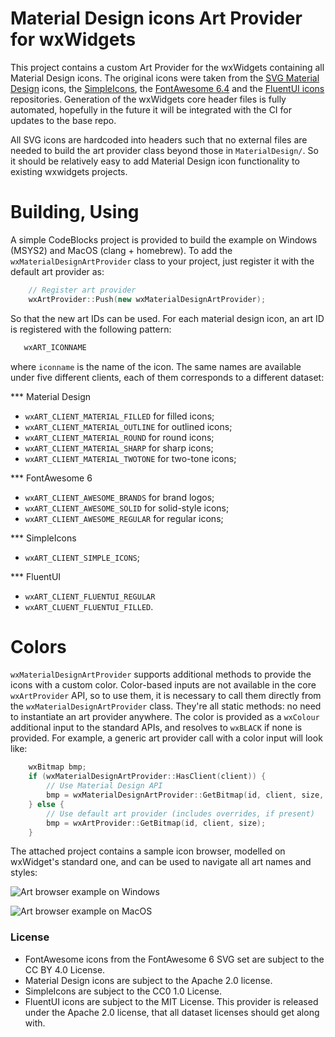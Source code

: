 # Material Design icons Art Provider for wxWidgets

This project contains a custom Art Provider for the wxWidgets containing all Material Design icons. 
The original icons were taken from the [SVG Material Design](https://github.com/marella/material-design-icons) icons, the [SimpleIcons](https://github.com/simple-icons/simple-icons/tree/develop), the [FontAwesome 6.4](https://github.com/FortAwesome/Font-Awesome) and the [FluentUI icons](https://github.com/microsoft/fluentui-system-icons) repositories. 
Generation of the wxWidgets core header files is fully automated, hopefully in the future it will be integrated with the CI for updates to the base repo.

All SVG icons are hardcoded into headers such that no external files are needed to build the art provider class beyond those in `MaterialDesign/`. 
So it should be relatively easy to add Material Design icon functionality to existing wxwidgets projects.

# Building, Using

A simple CodeBlocks project is provided to build the example on Windows (MSYS2) and MacOS (clang + homebrew). To add the `wxMaterialDesignArtProvider` class to your project, 
just register it with the default art provider as: 

```c++
    // Register art provider
    wxArtProvider::Push(new wxMaterialDesignArtProvider);
```

So that the new art IDs can be used. For each material design icon, an art ID is registered with the following pattern: 

```c++
   wxART_ICONNAME
```
where `iconname` is the name of the icon. The same names are available under five different clients, each of them corresponds to a different dataset: 

*** Material Design 
- `wxART_CLIENT_MATERIAL_FILLED` for filled icons;
- `wxART_CLIENT_MATERIAL_OUTLINE` for outlined icons;
- `wxART_CLIENT_MATERIAL_ROUND` for round icons;
- `wxART_CLIENT_MATERIAL_SHARP` for sharp icons;
- `wxART_CLIENT_MATERIAL_TWOTONE` for two-tone icons;

*** FontAwesome 6
- `wxART_CLIENT_AWESOME_BRANDS` for brand logos;
- `wxART_CLIENT_AWESOME_SOLID` for solid-style icons;
- `wxART_CLIENT_AWESOME_REGULAR` for regular icons;

*** SimpleIcons
- `wxART_CLIENT_SIMPLE_ICONS`;

*** FluentUI
- `wxART_CLIENT_FLUENTUI_REGULAR`
- `wxART_CLUENT_FLUENTUI_FILLED`.

# Colors

`wxMaterialDesignArtProvider` supports additional methods to provide the icons with a custom color. Color-based inputs are not available in the core `wxArtProvider` API, 
so to use them, it is necessary to call them directly from the `wxMaterialDesignArtProvider` class. They're all static methods: no need to instantiate an art provider anywhere. 
The color is provided as a `wxColour` additional input to the standard APIs, and resolves to `wxBLACK` if none is provided. For example, a generic art provider call with a color input will look like: 

```c++
    wxBitmap bmp;
    if (wxMaterialDesignArtProvider::HasClient(client)) {
        // Use Material Design API
        bmp = wxMaterialDesignArtProvider::GetBitmap(id, client, size, color);
    } else {
        // Use default art provider (includes overrides, if present)
        bmp = wxArtProvider::GetBitmap(id, client, size);
    }
```

The attached project contains a sample icon browser, modelled on wxWidget's standard one, and can be used to navigate all art names and styles: 

![Art browser example on Windows](https://github.com/perazz/wxMaterialDesignArtProvider/blob/main/assets/art_browser_windows.PNG?raw=true)

![Art browser example on MacOS](https://github.com/perazz/wxMaterialDesignArtProvider/blob/main/assets/art_browser_macos.PNG?raw=true)

### License

- FontAwesome icons from the FontAwesome 6 SVG set are subject to the CC BY 4.0 License.
- Material Design icons are subject to the Apache 2.0 license.
- SimpleIcons are subject to  the CC0 1.0 License.
- FluentUI icons are subject to the MIT License.
This provider is released under the Apache 2.0 license, that all dataset licenses should get along with.


